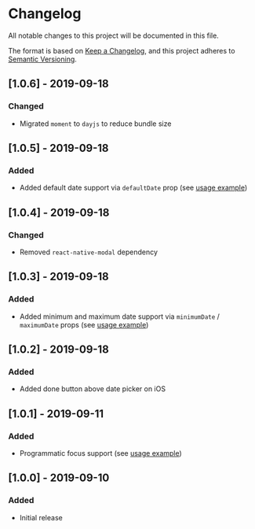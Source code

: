 # Changelog

All notable changes to this project will be documented in this file.

The format is based on [Keep a Changelog](https://keepachangelog.com/en/1.0.0/),
and this project adheres to [Semantic Versioning](https://semver.org/spec/v2.0.0.html).

## [1.0.6] - 2019-09-18

### Changed

- Migrated `moment` to `dayjs` to reduce bundle size

## [1.0.5] - 2019-09-18

### Added

- Added default date support via `defaultDate` prop (see [usage example](https://github.com/ethercreative/react-native-date-input))

## [1.0.4] - 2019-09-18

### Changed

- Removed `react-native-modal` dependency

## [1.0.3] - 2019-09-18

### Added

- Added minimum and maximum date support via `minimumDate` / `maximumDate` props (see [usage example](https://github.com/ethercreative/react-native-date-input))

## [1.0.2] - 2019-09-18

### Added

- Added done button above date picker on iOS

## [1.0.1] - 2019-09-11

### Added

- Programmatic focus support (see [usage example](https://github.com/ethercreative/react-native-date-input))

## [1.0.0] - 2019-09-10

### Added

- Initial release

